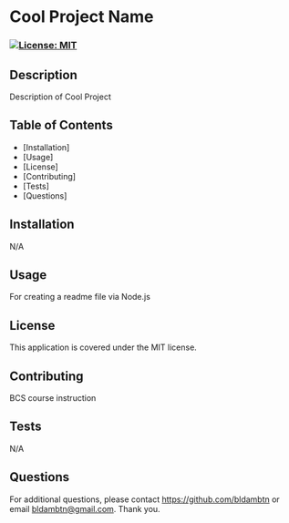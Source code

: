 
# Cool Project Name
### [![License: MIT](https://img.shields.io/badge/License-MIT-brightgreen.svg)](https://opensource.org/licenses/MIT)

## Description
Description of Cool Project

## Table of Contents
- [Installation]
- [Usage]
- [License]
- [Contributing]
- [Tests]
- [Questions] 

## Installation
N/A

## Usage
For creating a readme file via Node.js

## License
This application is covered under the MIT license.

## Contributing
BCS course instruction

## Tests
N/A

## Questions
For additional questions, please contact https://github.com/bldambtn or email bldambtn@gmail.com. Thank you.
